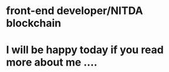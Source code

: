 <h1>front-end developer/NITDA blockchain <h1>
<p> I will be  happy today if you read more about me .... 
